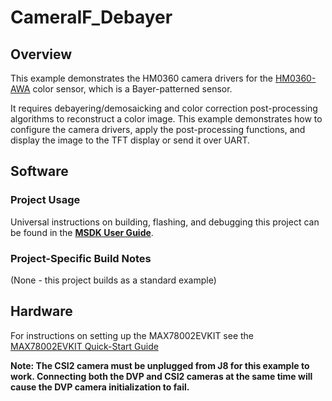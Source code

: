 # CameraIF_Debayer

## Overview

This example demonstrates the HM0360 camera drivers for the [HM0360-AWA](https://www.digikey.com/en/products/detail/himax/HM0360-AWA/14109822) color sensor, which is a Bayer-patterned sensor.

It requires debayering/demosaicking and color correction post-processing algorithms to reconstruct a color image.  This example demonstrates how to configure the camera drivers, apply the post-processing functions, and display the image to the TFT display or send it over UART.

## Software

### Project Usage

Universal instructions on building, flashing, and debugging this project can be found in the **[MSDK User Guide](https://analog-devices-msdk.github.io/msdk/USERGUIDE/)**.

### Project-Specific Build Notes

(None - this project builds as a standard example)

## Hardware

For instructions on setting up the MAX78002EVKIT see the [MAX78002EVKIT Quick-Start Guide](https://github.com/MaximIntegratedAI/MaximAI_Documentation/tree/master/MAX78002_Evaluation_Kit)

**Note: The CSI2 camera must be unplugged from J8 for this example to work.  Connecting both the DVP and CSI2 cameras at the same time will cause the DVP camera initialization to fail.**
